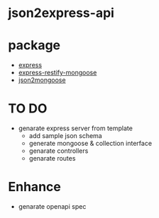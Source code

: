 # json2express-api

# package
- [express](https://github.com/expressjs/express)
- [express-restify-mongoose](https://github.com/florianholzapfel/express-restify-mongoose)
- [json2mongoose](https://github.com/Justin26l/json2mongoose)

# TO DO
- genarate express server from template
    - add sample json schema
    - generate mongoose & collection interface
    - genarate controllers
    - genarate routes

# Enhance
- genarate openapi spec
